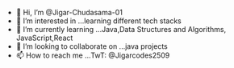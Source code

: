 - 👋 Hi, I’m @Jigar-Chudasama-01
- 👀 I’m interested in ...learning different tech stacks
- 🌱 I’m currently learning ...Java,Data Structures and Algorithms, JavaScript,React
- 💞️ I’m looking to collaborate on ...java projects
- 📫 How to reach me ...TwT: @Jigarcodes2509

<!---
Jigar-Chudasama-01/Jigar-Chudasama-01 is a ✨ special ✨ repository because its `README.md` (this file) appears on your GitHub profile.
You can click the Preview link to take a look at your changes.
--->
